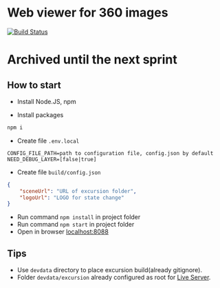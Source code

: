 # Web viewer for 360 images
[![Build Status](https://dev.azure.com/rtuitlab/RTU%20IT%20Lab/_apis/build/status/Excursion360-Web?branchName=master)](https://dev.azure.com/rtuitlab/RTU%20IT%20Lab/_build/latest?definitionId=147&branchName=master)

# Archived until the next sprint

## How to start

* Install Node.JS, npm

* Install packages
```bash
npm i
```

* Create file ```.env.local```
```env
CONFIG_FILE_PATH=path to configuration file, config.json by default
NEED_DEBUG_LAYER=[false|true]
```
* Create file ```build/config.json```
```json
{
    "sceneUrl": "URL of excursion folder",
    "logoUrl": "LOGO for state change"
}
```
* Run command ```npm install``` in project folder
* Run command ```npm start``` in project folder
* Open in browser [localhost:8088](http://localhost:8088/)


## Tips

* Use `devdata` directory to place excursion build(already gitignore).
* Folder `devdata/excursion` already configured as root for [Live Server](https://marketplace.visualstudio.com/items?itemName=ritwickdey.LiveServer).
